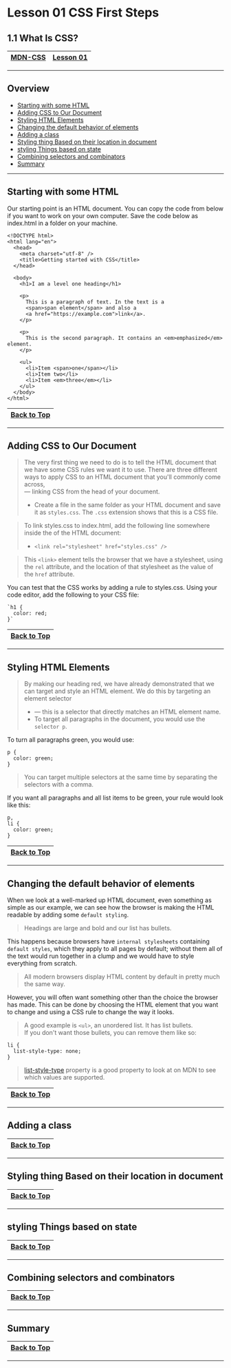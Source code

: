 # Lesson 01 CSS First Steps

## 1.1 What Is CSS?

|[MDN-CSS](/README.md)|[Lesson 01](../readme.md)|
|-|-|
---

## Overview

* [Starting with some HTML](#starting-with-some-html)
* [Adding CSS to Our Document](#adding-css-to-our-document)
* [Styling HTML Elements](#styling-html-elements)
* [Changing the default behavior of elements](#changing-the-default-behavior-of-elements)
* [Adding a class](#adding-a-class)
* [Styling thing Based on their location in document](#styling-thing-based-on-their-location-in-document)
* [styling Things based on state](#styling-things-based-on-state)
* [Combining selectors and combinators](#combining-selectors-and-combinators)
* [Summary](#summary)

---

## Starting with some HTML

Our starting point is an HTML document. You can copy the code from below if you want to work on your own computer. Save the code below as index.html in a folder on your machine.

    <!DOCTYPE html>
    <html lang="en">
      <head>
        <meta charset="utf-8" />
        <title>Getting started with CSS</title>
      </head>
    
      <body>
        <h1>I am a level one heading</h1>
    
        <p>
          This is a paragraph of text. In the text is a
          <span>span element</span> and also a
          <a href="https://example.com">link</a>.
        </p>
    
        <p>
          This is the second paragraph. It contains an <em>emphasized</em> element.
        </p>
    
        <ul>
          <li>Item <span>one</span></li>
          <li>Item two</li>
          <li>Item <em>three</em></li>
        </ul>
      </body>
    </html>
    

|[Back to Top](#overview)|
|-|

---

## Adding CSS to Our Document

>The very first thing we need to do is to tell the HTML document that we have some CSS rules we want it to use. There are three different ways to apply CSS to an HTML document that you'll commonly come across,   
> — linking CSS from the head of your document.
>* Create a file in the same folder as your HTML document and save it as `styles.css`. The `.css` extension shows that this is a CSS file.

> To link styles.css to index.html, add the following line somewhere inside the <head> of the HTML document:
>* `<link rel="stylesheet" href="styles.css" />`    

> This `<link>` element tells the browser that we have a stylesheet, using the `rel` attribute, and the location of that stylesheet as the value of the `href` attribute. 

You can test that the CSS works by adding a rule to styles.css. Using your code editor, add the following to your CSS file:

    `h1 {
      color: red;
    }`

|[Back to Top](#overview)|
|-|

---

## Styling HTML Elements

>By making our heading red, we have already demonstrated that we can target and style an HTML element. We do this by targeting an element selector      
>* — this is a selector that directly matches an HTML element name. 
>* To target all paragraphs in the document, you would use the `selector p`.    

To turn all paragraphs green, you would use:

    p {
      color: green;
    }
> You can target multiple selectors at the same time by separating the selectors with a comma. 

If you want all paragraphs and all list items to be green, your rule would look like this:

    p,
    li {
      color: green;
    }

|[Back to Top](#overview)|
|-|

---

## Changing the default behavior of elements

When we look at a well-marked up HTML document, even something as simple as our example, we can see how the browser is making the HTML readable by adding some `default styling`.   
> Headings are large and bold and our list has bullets.     

This happens because browsers have `internal stylesheets` containing `default styles`, which they apply to all pages by default; without them all of the text would run together in a clump and we would have to style everything from scratch.     
>All modern browsers display HTML content by default in pretty much the same way.

However, you will often want something other than the choice the browser has made. This can be done by choosing the HTML element that you want to change and using a CSS rule to change the way it looks.   
>A good example is `<ul>`, an unordered list. It has list bullets.  
If you don't want those bullets, you can remove them like so:

    li {
      list-style-type: none;
    }
> [list-style-type](https://developer.mozilla.org/en-US/docs/Web/CSS/list-style-type) property is a good property to look at on MDN to see which values are supported.


|[Back to Top](#overview)|
|-|

---

## Adding a class

|[Back to Top](#overview)|
|-|

---

## Styling thing Based on their location in document

|[Back to Top](#overview)|
|-|

---

## styling Things based on state

|[Back to Top](#overview)|
|-|

---

## Combining selectors and combinators

|[Back to Top](#overview)|
|-|

---

## Summary

|[Back to Top](#overview)|
|-|

---

